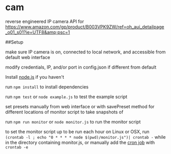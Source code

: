 # cam
reverse engineered IP camera API for https://www.amazon.com/gp/product/B003VPK9ZW/ref=oh_aui_detailpage_o01_s01?ie=UTF8&amp;psc=1

##Setup

make sure IP camera is on, connected to local network, and accessible from default web interface 

modify credentials, IP, and/or port in config.json if different from default

Install [node.js](https://nodejs.org/en/) if you haven't

run `npm install` to install dependencies

run `npm test` or `node example.js` to test the example script

set presets manually from web interface or with savePreset method for different locations of monitor script to take snapshots of

run `npm run monitor` or `node monitor.js` to run the monitor script

to set the monitor script up to be run each hour on Linux or OSX, run `(crontab -l ; echo "0 * * * * node $(pwd)/monitor.js")| crontab -` while in the directory containing monitor.js, or manually add the [cron job](http://www.unixgeeks.org/security/newbie/unix/cron-1.html) with `crontab -e` 
